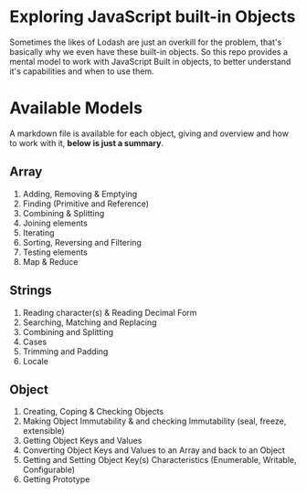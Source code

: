 # Exploring JavaScript built-in Objects
Sometimes the likes of Lodash are just an overkill for the problem, that's basically why we even have these built-in objects. So this repo provides a mental model to work with JavaScript Built in objects, to better understand it's capabilities and when to use them.


# Available Models
A markdown file is available for each object, giving and overview and how to work with it, **below is just a summary**.

## **Array**
1. Adding, Removing & Emptying
2. Finding (Primitive and Reference)
3. Combining & Splitting
4. Joining elements
5. Iterating 
6. Sorting, Reversing and Filtering
7. Testing elements  
8. Map & Reduce


## **Strings**
1. Reading character(s) & Reading Decimal Form
2. Searching, Matching and Replacing
3. Combining and Splitting
4. Cases
5. Trimming and Padding
6. Locale


## **Object**
1. Creating, Coping & Checking Objects
2. Making Object Immutability & and checking Immutability  (seal, freeze, extensible)
3. Getting Object Keys and Values
4. Converting Object Keys and Values to an Array and back to an Object
5. Getting and Setting Object Key(s) Characteristics (Enumerable, Writable, Configurable)
6. Getting Prototype
